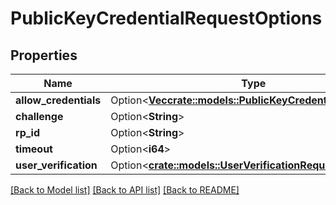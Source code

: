 # PublicKeyCredentialRequestOptions

## Properties

Name | Type | Description | Notes
------------ | ------------- | ------------- | -------------
**allow_credentials** | Option<[**Vec<crate::models::PublicKeyCredentialDescriptor>**](PublicKeyCredentialDescriptor.md)> |  | [optional]
**challenge** | Option<**String**> |  | [optional]
**rp_id** | Option<**String**> |  | [optional]
**timeout** | Option<**i64**> |  | [optional]
**user_verification** | Option<[**crate::models::UserVerificationRequirement**](UserVerificationRequirement.md)> |  | [optional]

[[Back to Model list]](../README.md#documentation-for-models) [[Back to API list]](../README.md#documentation-for-api-endpoints) [[Back to README]](../README.md)


